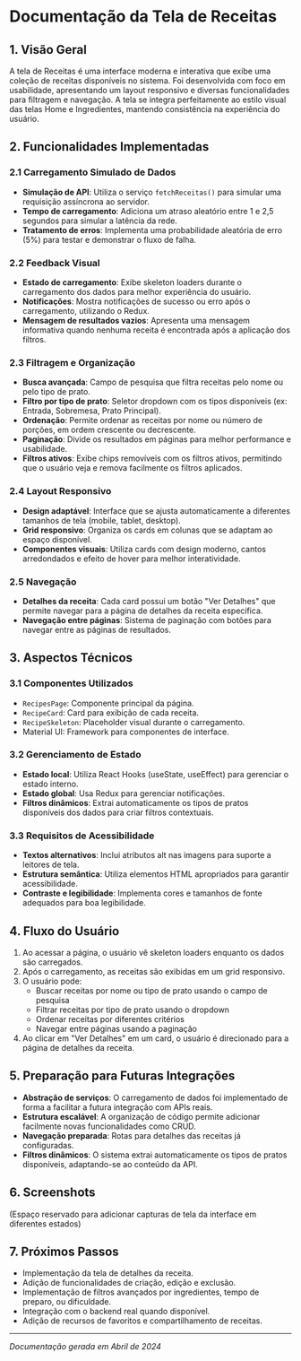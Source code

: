 # Documentação da Tela de Receitas

## 1. Visão Geral

A tela de Receitas é uma interface moderna e interativa que exibe uma coleção de receitas disponíveis no sistema. Foi desenvolvida com foco em usabilidade, apresentando um layout responsivo e diversas funcionalidades para filtragem e navegação. A tela se integra perfeitamente ao estilo visual das telas Home e Ingredientes, mantendo consistência na experiência do usuário.

## 2. Funcionalidades Implementadas

### 2.1 Carregamento Simulado de Dados

- **Simulação de API**: Utiliza o serviço `fetchReceitas()` para simular uma requisição assíncrona ao servidor.
- **Tempo de carregamento**: Adiciona um atraso aleatório entre 1 e 2,5 segundos para simular a latência da rede.
- **Tratamento de erros**: Implementa uma probabilidade aleatória de erro (5%) para testar e demonstrar o fluxo de falha.

### 2.2 Feedback Visual

- **Estado de carregamento**: Exibe skeleton loaders durante o carregamento dos dados para melhor experiência do usuário.
- **Notificações**: Mostra notificações de sucesso ou erro após o carregamento, utilizando o Redux.
- **Mensagem de resultados vazios**: Apresenta uma mensagem informativa quando nenhuma receita é encontrada após a aplicação dos filtros.

### 2.3 Filtragem e Organização

- **Busca avançada**: Campo de pesquisa que filtra receitas pelo nome ou pelo tipo de prato.
- **Filtro por tipo de prato**: Seletor dropdown com os tipos disponíveis (ex: Entrada, Sobremesa, Prato Principal).
- **Ordenação**: Permite ordenar as receitas por nome ou número de porções, em ordem crescente ou decrescente.
- **Paginação**: Divide os resultados em páginas para melhor performance e usabilidade.
- **Filtros ativos**: Exibe chips removíveis com os filtros ativos, permitindo que o usuário veja e remova facilmente os filtros aplicados.

### 2.4 Layout Responsivo

- **Design adaptável**: Interface que se ajusta automaticamente a diferentes tamanhos de tela (mobile, tablet, desktop).
- **Grid responsivo**: Organiza os cards em colunas que se adaptam ao espaço disponível.
- **Componentes visuais**: Utiliza cards com design moderno, cantos arredondados e efeito de hover para melhor interatividade.

### 2.5 Navegação

- **Detalhes da receita**: Cada card possui um botão "Ver Detalhes" que permite navegar para a página de detalhes da receita específica.
- **Navegação entre páginas**: Sistema de paginação com botões para navegar entre as páginas de resultados.

## 3. Aspectos Técnicos

### 3.1 Componentes Utilizados

- `RecipesPage`: Componente principal da página.
- `RecipeCard`: Card para exibição de cada receita.
- `RecipeSkeleton`: Placeholder visual durante o carregamento.
- Material UI: Framework para componentes de interface.

### 3.2 Gerenciamento de Estado

- **Estado local**: Utiliza React Hooks (useState, useEffect) para gerenciar o estado interno.
- **Estado global**: Usa Redux para gerenciar notificações.
- **Filtros dinâmicos**: Extrai automaticamente os tipos de pratos disponíveis dos dados para criar filtros contextuais.

### 3.3 Requisitos de Acessibilidade

- **Textos alternativos**: Inclui atributos alt nas imagens para suporte a leitores de tela.
- **Estrutura semântica**: Utiliza elementos HTML apropriados para garantir acessibilidade.
- **Contraste e legibilidade**: Implementa cores e tamanhos de fonte adequados para boa legibilidade.

## 4. Fluxo do Usuário

1. Ao acessar a página, o usuário vê skeleton loaders enquanto os dados são carregados.
2. Após o carregamento, as receitas são exibidas em um grid responsivo.
3. O usuário pode:
   - Buscar receitas por nome ou tipo de prato usando o campo de pesquisa
   - Filtrar receitas por tipo de prato usando o dropdown
   - Ordenar receitas por diferentes critérios
   - Navegar entre páginas usando a paginação
4. Ao clicar em "Ver Detalhes" em um card, o usuário é direcionado para a página de detalhes da receita.

## 5. Preparação para Futuras Integrações

- **Abstração de serviços**: O carregamento de dados foi implementado de forma a facilitar a futura integração com APIs reais.
- **Estrutura escalável**: A organização de código permite adicionar facilmente novas funcionalidades como CRUD.
- **Navegação preparada**: Rotas para detalhes das receitas já configuradas.
- **Filtros dinâmicos**: O sistema extrai automaticamente os tipos de pratos disponíveis, adaptando-se ao conteúdo da API.

## 6. Screenshots

(Espaço reservado para adicionar capturas de tela da interface em diferentes estados)

## 7. Próximos Passos

- Implementação da tela de detalhes da receita.
- Adição de funcionalidades de criação, edição e exclusão.
- Implementação de filtros avançados por ingredientes, tempo de preparo, ou dificuldade.
- Integração com o backend real quando disponível.
- Adição de recursos de favoritos e compartilhamento de receitas.

---

*Documentação gerada em Abril de 2024* 